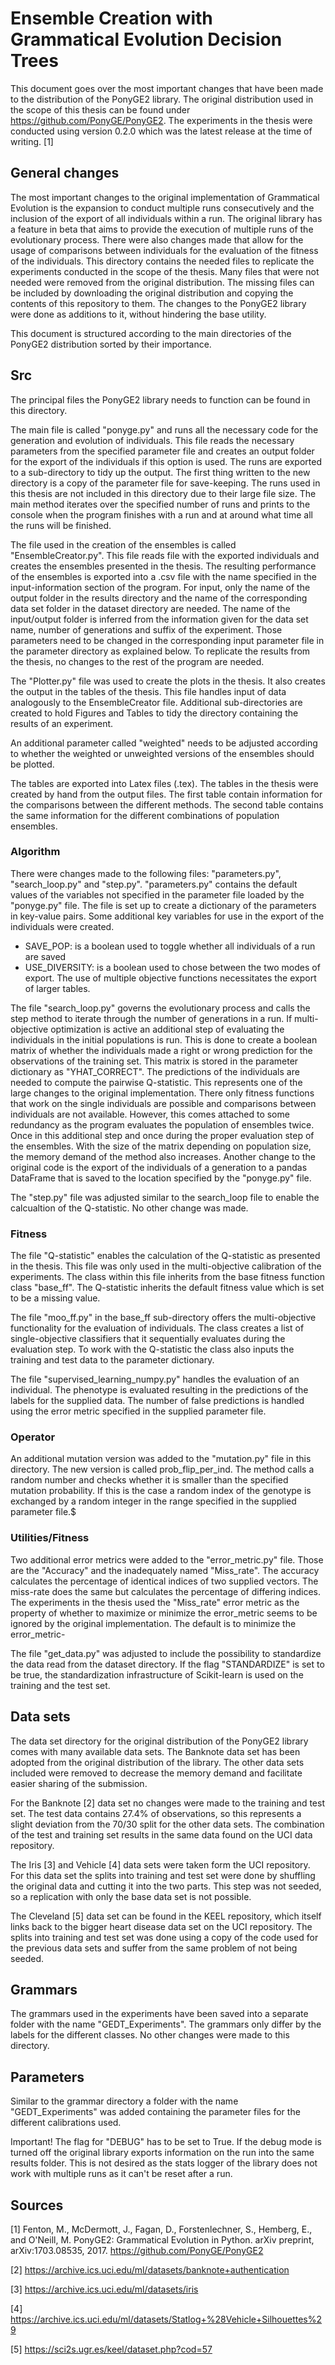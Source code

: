# Ensemble Creation with Grammatical Evolution Decision Trees

This document goes over the most important changes that have been made to the distribution of the PonyGE2 library. The original distribution used in the scope of this thesis can be found under https://github.com/PonyGE/PonyGE2. The experiments in the thesis were conducted using version 0.2.0 which was the latest release at the time of writing. [1]

## General changes
The most important changes to the original implementation of Grammatical Evolution is the expansion to conduct multiple runs consecutively and the inclusion of the export of all individuals within a run. The original library has a feature in beta that aims to provide the execution of multiple runs of the evolutionary process. There were also changes made that allow for the usage of comparisons between individuals for the evaluation of the fitness of the individuals. This directory contains the needed files to replicate the experiments conducted in the scope of the thesis. Many files that were not needed were removed from the original distribution. The missing files can be included by downloading the original distribution and copying the contents of this repository to them. The changes to the PonyGE2 library were done as additions to it, without hindering the base utility.

This document is structured according to the main directories of the PonyGE2 distribution sorted by their importance.


## Src

The principal files the PonyGE2 library needs to function can be found in this directory.

The main file is called "ponyge.py" and runs all the necessary code for the generation and evolution of individuals. This file reads the necessary parameters from the specified parameter file and creates an output folder for the export of the individuals if this option is used. The runs are exported to a sub-directory to tidy up the output. The first thing written to the new directory is a copy of the parameter file for save-keeping. The runs used in this thesis are not included in this directory due to their large file size. The main method iterates over the specified number of runs and prints to the console when the program finishes with a run and at around what time all the runs will be finished.

The file used in the creation of the ensembles is called "EnsembleCreator.py". This file reads file with the exported individuals and creates the ensembles presented in the thesis. The resulting performance of the ensembles is exported into a .csv file with the name specified in the input-information section of the program.
For input, only the name of the output folder in the results directory and the name of the corresponding data set folder in the dataset directory are needed. The name of the input/output folder is inferred from the information given for the data set name, number of generations and suffix of the experiment. Those parameters need to be changed in the corresponding input parameter file in the parameter directory as explained below. To replicate the results from the thesis, no changes to the rest of the program are needed.


The "Plotter.py" file was used to create the plots in the thesis. It also creates the output in the tables of the thesis.  This file handles input of data analogously to the EnsembleCreator file. Additional sub-directories are created to hold Figures and Tables to tidy the directory containing the results of an experiment.

An additional parameter called "weighted" needs to be adjusted according to whether the weighted or unweighted versions of the ensembles should be plotted.

The tables are exported into Latex files (.tex). The tables in the thesis were created by hand from the output files. The first table contain information for the comparisons between the different methods. The second table contains the same information for the different combinations of population ensembles.

### Algorithm
There were changes made to the following files: "parameters.py", "search_loop.py" and "step.py". "parameters.py" contains the default values of the variables not specified in the parameter file loaded by the "ponyge.py" file. The file is set up to create a dictionary of the parameters in key-value pairs. Some additional key variables for use in the export of the individuals were created.
- SAVE_POP: is a boolean used to toggle whether all individuals of a run are saved
- USE_DIVERSITY: is a boolean used to chose between the two modes of export. The use of multiple objective functions necessitates the export of larger tables.

The file "search_loop.py" governs the evolutionary process and calls the step method to iterate through the number of generations in a run. If multi-objective optimization is active an additional step of evaluating the individuals in the initial populations is run. This is done to create a boolean matrix of whether the individuals made a right or wrong prediction for the observations of the training set. This matrix is stored in the parameter dictionary as "YHAT_CORRECT". The predictions of the individuals are needed to compute the pairwise Q-statistic. This represents one of the large changes to the original implementation. There only fitness functions that work on the single individuals are possible and comparisons between individuals are not available. However, this comes attached to some redundancy as the program evaluates the population of ensembles twice. Once in this additional step and once during the proper evaluation step of the ensembles. With the size of the matrix depending on population size, the memory demand of the method also increases. Another change to the original code is the export of the individuals of a generation to a pandas DataFrame that is saved to the location specified by the "ponyge.py" file.

The "step.py" file was adjusted similar to the search_loop file to enable the calcualtion of the Q-statistic. No other change was made.

### Fitness
The file "Q-statistic" enables the calculation of the Q-statistic as presented in the thesis. This file was only used in the multi-objective calibration of the experiments. The class within this file inherits from the base fitness function class "base_ff". The Q-statistic inherits the default fitness value which is set to be a missing value.

The file "moo_ff.py" in the base_ff sub-directory offers the multi-objective functionality for the evaluation of individuals. The class creates a list of single-objective classifiers that it sequentially evaluates during the evaluation step. To work with the Q-statistic the class also inputs the training and test data to the parameter dictionary.

The file "supervised_learning_numpy.py" handles the evaluation of an individual. The phenotype is evaluated resulting in the predictions of the labels for the supplied data. The number of false predictions is handled using the error metric specified in the supplied parameter file.

### Operator
An additional mutation version was added to the "mutation.py" file in this directory. The new version is called prob_flip_per_ind. The method calls a random number and checks whether it is smaller than the specified mutation probability. If this is the case a random index of the genotype is exchanged by a random integer in the range specified in the supplied parameter file.$

### Utilities/Fitness
Two additional error metrics were added to the "error_metric.py" file. Those are the "Accuracy" and the inadequately named "Miss_rate". The accuracy calculates the percentage of identical indices of two supplied vectors. The miss-rate does the same but calculates the percentage of differing indices. The experiments in the thesis used the "Miss_rate" error metric as the property of whether to maximize or minimize the error_metric seems to be ignored by the original implementation. The default is to minimize the error_metric-

The file "get_data.py" was adjusted to include the possibility to standardize the data read from the dataset directory. If the flag "STANDARDIZE" is set to be true, the standardization infrastructure of Scikit-learn is used on the training and the test set.

## Data sets

The data set directory for the original distribution of the PonyGE2 library comes with many available data sets. The Banknote data set has been adopted from the original distribution of the library. The other data sets included were removed to decrease the memory demand and facilitate easier sharing of the submission.


For the Banknote [2] data set no changes were made to the training and test set. The test data contains 27.4% of observations, so this represents a slight deviation from the 70/30 split for the other data sets. The combination of the test and training set results in the same data found on the UCI data repository.

The Iris [3] and Vehicle [4] data sets were taken form the UCI repository. For this data set the splits into training and test set were done by shuffling the original data and cutting it into the two parts. This step was not seeded, so a replication with only the base data set is not possible.

The Cleveland [5] data set can be found in the KEEL repository, which itself links back to the bigger heart disease data set on the UCI repository. The splits into training and test set was done using a copy of the code used for the previous data sets and suffer from the same problem of not being seeded.

## Grammars
The grammars used in the experiments have been saved into a separate folder with the name "GEDT_Experiments". The grammars only differ by the labels for the different classes. No other changes were made to this directory.

## Parameters
Similar to the grammar directory a folder with the name "GEDT_Experiments" was added containing the parameter files for the different calibrations used.

Important!
The flag for "DEBUG" has to be set to True. If the debug mode is turned off the original library exports information on the run into the same results folder. This is not desired as the stats logger of the library does not work with multiple runs as it can't be reset after a run.


## Sources
[1] Fenton, M., McDermott, J., Fagan, D., Forstenlechner, S., Hemberg, E., and O'Neill, M. PonyGE2: Grammatical Evolution in Python. arXiv preprint, arXiv:1703.08535, 2017. https://github.com/PonyGE/PonyGE2

[2] https://archive.ics.uci.edu/ml/datasets/banknote+authentication

[3] https://archive.ics.uci.edu/ml/datasets/iris

[4] https://archive.ics.uci.edu/ml/datasets/Statlog+%28Vehicle+Silhouettes%29

[5] https://sci2s.ugr.es/keel/dataset.php?cod=57

